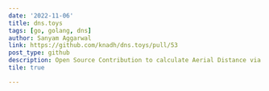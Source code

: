 ```yaml
---
date: '2022-11-06'
title: dns.toys
tags: [go, golang, dns]
author: Sanyam Aggarwal
link: https://github.com/knadh/dns.toys/pull/53
post_type: github
description: Open Source Contribution to calculate Aerial Distance via DNS Query
tile: true

---
```

